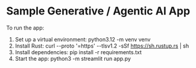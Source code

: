 # Sample Generative / Agentic AI App
To run the app:
  1. Set up a virtual environment: python3.12 -m venv venv
  2. Install Rust: curl --proto '=https' --tlsv1.2 -sSf https://sh.rustup.rs | sh
  3. Install dependencies: pip install -r requirements.txt
  4. Start the app: python3 -m streamlit run app.py